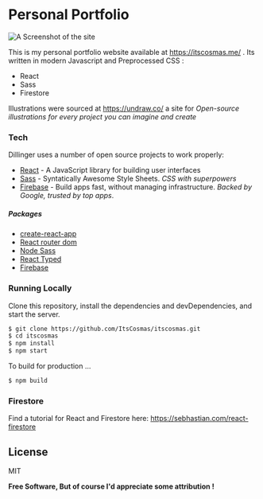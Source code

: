 # Personal Portfolio

![A Screenshot of the site](https://github.com/ItsCosmas/itscosmas/blob/master/src/assets/img/cozy.png) <br />

This is my personal portfolio website available at https://itscosmas.me/ . Its written in modern Javascript and Preprocessed CSS :

  - React
  - Sass
  - Firestore

Illustrations were sourced at https://undraw.co/ a site for *Open-source illustrations for every project you can imagine and create* 

### Tech

Dillinger uses a number of open source projects to work properly:

* [React](https://reactjs.org/) - A JavaScript library for building user interfaces
* [Sass](https://sass-lang.com/) - Syntatically Awesome Style Sheets. *CSS with superpowers*
* [Firebase](https://firebase.google.com/) - Build apps fast, without managing infrastructure. *Backed by Google, trusted by top apps*.

##### Packages
* [create-react-app](https://github.com/facebook/create-react-app)
* [React router dom](https://www.npmjs.com/package/react-router-dom)
* [Node Sass](https://www.npmjs.com/package/node-sass)
* [React Typed](https://www.npmjs.com/package/react-typed)
* [Firebase](https://www.npmjs.com/package/firebase)

### Running Locally

Clone this repository, install the dependencies and devDependencies, and start the server.

```sh
$ git clone https://github.com/ItsCosmas/itscosmas.git
$ cd itscosmas
$ npm install
$ npm start
```

To build for production ...

```sh
$ npm build
```

### Firestore
Find a tutorial for React and Firestore here: https://sebhastian.com/react-firestore

License
----

MIT


**Free Software, But of course I'd appreciate some attribution  !**
